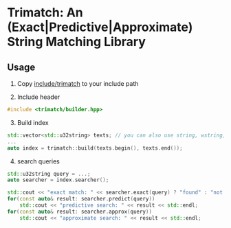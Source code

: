 # Trimatch: An (Exact|Predictive|Approximate) String Matching Library

## Usage

1. Copy [include/trimatch](include/trimatch) to your include path

2. Include header
```c++
#include <trimatch/builder.hpp>
```

3. Build index
```c++
std::vector<std::u32string> texts; // you can also use string, wstring, u16string, etc.
...
auto index = trimatch::build(texts.begin(), texts.end());
```

4. search queries
```c++
std::u32string query = ...;
auto searcher = index.searcher();

std::cout << "exact match: " << searcher.exact(query) ? "found" : "not found" << std::endl;
for(const auto& result: searcher.predict(query))
    std::cout << "predictive search: " << result << std::endl;
for(const auto& result: searcher.approx(query))
    std::cout << "approximate search: " << result << std::endl;
```
